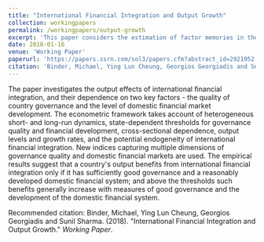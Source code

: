 ```yaml
---
title: "International Financial Integration and Output Growth"
collection: workingpapers
permalink: /workingpapers/output-growth
excerpt: 'This paper considers the estimation of factor memories in the context of a high-dimensional factor model.'
date: 2018-01-16
venue: 'Working Paper'
paperurl: 'https://papers.ssrn.com/sol3/papers.cfm?abstract_id=2921952'
citation: 'Binder, Michael, Ying Lun Cheung, Georgios Georgiadis and Sunil Sharma. (2018). &quot;International Financial Integration and Output Growth.&quot; <i>Working Paper</i>.'
---
```


The paper investigates the output effects of international financial integration, and their dependence on two key factors - the quality of country governance and the level of domestic financial market development. The econometric framework takes account of heterogeneous short- and long-run dynamics, state-dependent thresholds for governance quality and financial development, cross-sectional dependence, output levels and growth rates, and the potential endogeneity of international financial integration. New indices capturing multiple dimensions of governance quality and domestic financial markets are used. The empirical results suggest that a country's output benefits from international financial integration only if it has sufficiently good governance and a reasonably developed domestic financial system; and above the thresholds such benefits generally increase with measures of good governance and the development of the domestic financial system.

Recommended citation: Binder, Michael, Ying Lun Cheung, Georgios Georgiadis and Sunil Sharma. (2018). "International Financial Integration and Output Growth." <i>Working Paper</i>.
